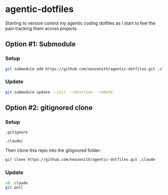 # agentic-dotfiles

Starting to version control my agentic coding dotfiles as I start to feel the pain tracking them across projects.


## Option #1: Submodule

### Setup

```sh
git submodule add https://github.com/neozenith/agentic-dotfiles.git .claude
```

### Update

```sh
git submodule update --init --recursive --remote
```

## Option #2: gitignored clone

### Setup

`.gitignore`

```gitignore
.claude/
```

Then clone this repo into the gitignored folder:

```sh
git clone https://github.com/neozenith/agentic-dotfiles.git .claude
```

### Update

```sh
cd .claude
git pull
```
